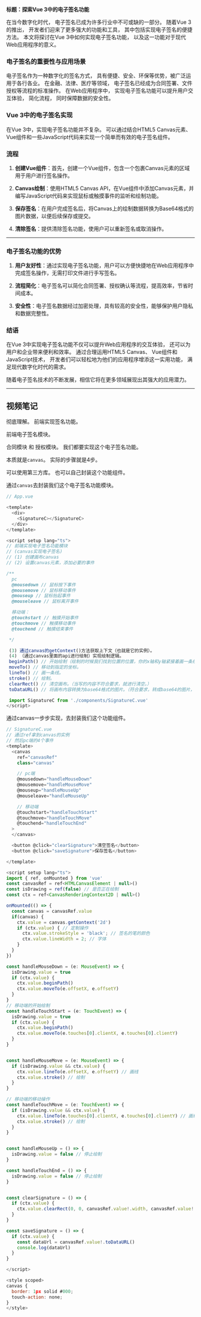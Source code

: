 **标题：探索Vue 3中的电子签名功能**

在当今数字化时代，
电子签名已成为许多行业中不可或缺的一部分。
随着Vue 3的推出，
开发者们迎来了更多强大的功能和工具，
其中包括实现电子签名的便捷方法。
本文将探讨在Vue 3中如何实现电子签名功能，
以及这一功能对于现代Web应用程序的意义。

### 电子签名的重要性与应用场景

电子签名作为一种数字化的签名方式，
具有便捷、安全、环保等优势，被广泛运用于各行各业。
在金融、法律、医疗等领域，
电子签名已经成为合同签署、文件授权等流程的标准操作。
在Web应用程序中，
实现电子签名功能可以提升用户交互体验，
简化流程，
同时保障数据的安全性。

### Vue 3中的电子签名实现

在Vue 3中，实现电子签名功能并不复杂。
可以通过结合HTML5 Canvas元素、
Vue组件和一些JavaScript代码来实现一个简单而有效的电子签名组件。

### 流程

1. **创建Vue组件**：首先，创建一个Vue组件，包含一个包裹Canvas元素的区域用于用户进行签名操作。

2. **Canvas绘制**：使用HTML5 Canvas API，在Vue组件中添加Canvas元素，并编写JavaScript代码来实现鼠标或触摸事件的监听和绘制功能。

3. **保存签名**：在用户完成签名后，将Canvas上的绘制数据转换为Base64格式的图片数据，以便后续保存或提交。

4. **清除签名**：提供清除签名功能，使用户可以重新签名或取消操作。

---

### 电子签名功能的优势

1. **用户友好性**：通过实现电子签名功能，用户可以方便快捷地在Web应用程序中完成签名操作，无需打印文件进行手写签名。

2. **流程简化**：电子签名可以简化合同签署、授权确认等流程，提高效率，节省时间成本。

3. **安全性**：电子签名数据经过加密处理，具有较高的安全性，能够保护用户隐私和数据完整性。

### 结语

在Vue 3中实现电子签名功能不仅可以提升Web应用程序的交互体验，
还可以为用户和企业带来便利和效率。
通过合理运用HTML5 Canvas、
Vue组件和JavaScript技术，
开发者们可以轻松地为他们的应用程序增添这一实用功能，
满足现代数字化时代的需求。

随着电子签名技术的不断发展，相信它将在更多领域展现出其强大的应用潜力。

---

## 视频笔记

彻底理解。
前端实现签名功能。

前端电子签名模块。

合同模块 和 授权模块。
我们都要实现这个电子签名功能。

本质就是`canvas`。
实际的步骤就是4步。

可以使用第三方库。
也可以自己封装这个功能组件。

通过`canvas`去封装我们这个电子签名功能模块。

```js
// App.vue

<template>
  <div>
    <SignatureC></SignatureC>
  </div>
</template>

<script setup lang="ts">
// 前端实现电子签名功能模块
// (canvas实现电子签名)
// (1) 创建画布canvas
// (2) 设置canvas元素，添加必要的事件

/**
  pc
  @mousedown // 鼠标按下事件
  @mousemove // 鼠标移动事件
  @mouseup // 鼠标抬起事件
  @mouseleave // 鼠标离开事件

  移动端：
  @touchstart // 触摸开始事件
  @touchmove // 触摸移动事件
  @touchend // 触摸结束事件

 */

 (3) 通过canvas的getContext()方法获取上下文（也就是它的实例）。
 (4) （通过canvas里面的api进行绘制）实现绘制逻辑。
 beginPath() // 开始绘制（绘制的时候我们找到位置的位置，你的x轴和y轴紧接着画一条线，就是写上我们的签名，签完名后，这门绘制成功）。
 moveTo() // 移动到指定的坐标。
 lineTo() // 画一条线。
 stroke() // 绘制。
 clearRect() // 清空画布。（当写的内容不符合要求，就进行清空。）
 toDataURL() // 将画布内容转换为base64格式的图片。（符合要求，转成base64的图片，上传给后端接口。）（可以定制，变成符合任何需求的）

 import SignatureC from './components/SignatureC.vue'
</script>
```

通过canvas一步步实现，去封装我们这个功能组件。

```js
// SignatureC.vue
// 通过ref拿到canvas的实例
// 然后pc端的4个事件
<template>
  <canvas
    ref="canvasRef"
    class="canvas"

    // pc端
    @mousedown="handleMouseDown"
    @mousemove="handleMouseMove"
    @mouseup="handleMouseUp"
    @mouseleave="handleMouseUp"

    // 移动端
    @touchstart="handleTouchStart"
    @touchmove="handleTouchMove"
    @touchend="handleTouchEnd"
  >
  </canvas>

  <button @click="clearSignature">清空签名</button>
  <button @click="saveSignature">保存签名</button>

</template>

<script setup lang="ts">
import { ref, onMounted } from 'vue'
const canvasRef = ref<HTMLCanvasElement | null>()
const isDrawing = ref(false) // 是否正在绘制
const ctx = ref<CanvasRenderingContext2D | null>()

onMounted(() => {
  const canvas = canvasRef.value
  if(canvas) {
    ctx.value = canvas.getContext('2d')
    if (ctx.value) { // 定制操作
      ctx.value.strokeStyle = 'black'; // 签名的笔的颜色
      ctx.value.lineWidth = 2; // 字体
    }
  }
})

const handleMouseDown = (e: MouseEvent) => {
  isDrawing.value = true
  if (ctx.value) {
    ctx.value.beginPath()
    ctx.value.moveTo(e.offsetX, e.offsetY)
  }
}
// 移动端的开始绘制
const handleTouchStart = (e: TouchEvent) => {
  isDrawing.value = true
  if (ctx.value) {
    ctx.value.beginPath()
    ctx.value.moveTo(e.touches[0].clientX, e.touches[0].clientY)
  }
}


const handleMouseMove = (e: MouseEvent) => {
  if (isDrawing.value && ctx.value) {
    ctx.value.lineTo(e.offsetX, e.offsetY) // 画线
    ctx.value.stroke() // 绘制
  }
}

// 移动端的移动操作
const handleTouchMove = (e: TouchEvent) => {
  if (isDrawing.value && ctx.value) {
    ctx.value.lineTo(e.touches[0].clientX, e.touches[0].clientY) // 画线
    ctx.value.stroke() // 绘制
  }
}


const handleMouseUp = () => {
  isDrawing.value = false // 停止绘制
}

const handleTouchEnd = () => {
  isDrawing.value = false // 停止绘制
}


const clearSignature = () => {
  if (ctx.value) {
    ctx.value.clearRect(0, 0, canvasRef.value!.width, canvasRef.value!.height)
  }
}

const saveSignature = () => {
  if (ctx.value) {
    const dataUrl = canvasRef.value!.toDataURL()
    console.log(dataUrl)
  }
}

</script>

<style scoped>
canvas {
  border: 1px solid #000;
  touch-action: none;
}
</style>
```